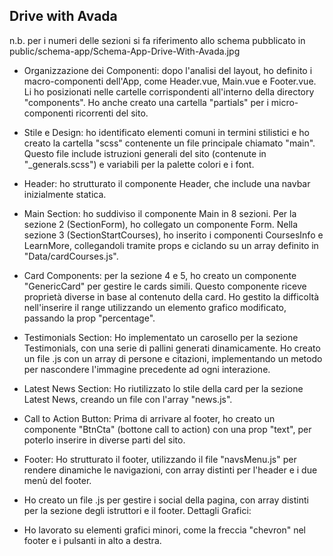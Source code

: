   ## Drive with Avada

n.b. per i numeri delle sezioni si fa riferimento allo schema pubblicato in public/schema-app/Schema-App-Drive-With-Avada.jpg

- Organizzazione dei Componenti:
dopo l'analisi del layout, ho definito i macro-componenti dell'App, come Header.vue, Main.vue e Footer.vue. Li ho posizionati nelle cartelle corrispondenti all'interno della directory "components". Ho anche creato una cartella "partials" per i micro-componenti ricorrenti del sito.

- Stile e Design:
ho identificato elementi comuni in termini stilistici e ho creato la cartella "scss" contenente un file principale chiamato "main". Questo file include istruzioni generali del sito (contenute in "_generals.scss") e variabili per la palette colori e i font.

- Header:
ho strutturato il componente Header, che include una navbar inizialmente statica.

- Main Section:
ho suddiviso il componente Main in 8 sezioni.
Per la sezione 2 (SectionForm), ho collegato un componente Form.
Nella sezione 3 (SectionStartCourses), ho inserito i componenti CoursesInfo e LearnMore, collegandoli tramite props e ciclando su un array definito in "Data/cardCourses.js".

- Card Components:
per la sezione 4 e 5, ho creato un componente "GenericCard" per gestire le cards simili. Questo componente riceve proprietà diverse in base al contenuto della card. Ho gestito la difficoltà nell'inserire il range utilizzando un elemento grafico modificato, passando la prop "percentage".

- Testimonials Section:
Ho implementato un carosello per la sezione Testimonials, con una serie di pallini generati dinamicamente. Ho creato un file .js con un array di persone e citazioni, implementando un metodo per nascondere l'immagine precedente ad ogni interazione.

- Latest News Section:
Ho riutilizzato lo stile della card per la sezione Latest News, creando un file con l'array "news.js".

- Call to Action Button:
Prima di arrivare al footer, ho creato un componente "BtnCta" (bottone call to action) con una prop "text", per poterlo inserire in diverse parti del sito.

- Footer:
Ho strutturato il footer, utilizzando il file "navsMenu.js" per rendere dinamiche le navigazioni, con array distinti per l'header e i due menù del footer.

- Ho creato un file .js per gestire i social della pagina, con array distinti per la sezione degli istruttori e il footer.
Dettagli Grafici:

- Ho lavorato su elementi grafici minori, come la freccia "chevron" nel footer e i pulsanti in alto a destra.


      